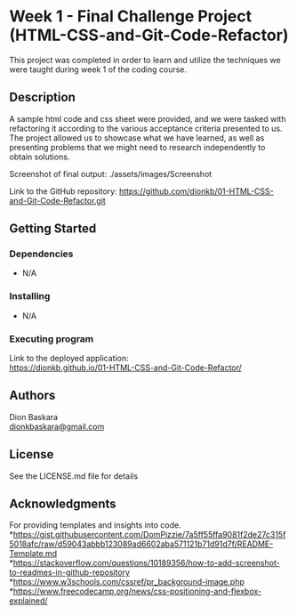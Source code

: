 # Week 1 - Final Challenge Project (HTML-CSS-and-Git-Code-Refactor)

This project was completed in order to learn and utilize the techniques we were taught during week 1 of the coding course.

## Description

A sample html code and css sheet were provided, and we were tasked with refactoring it according to the various acceptance criteria presented to us. 
The project allowed us to showcase what we have learned, as well as presenting problems that we might need to research independently to obtain solutions. 

Screenshot of final output: ./assets/images/Screenshot

Link to the GitHub repository: https://github.com/dionkb/01-HTML-CSS-and-Git-Code-Refactor.git

## Getting Started

### Dependencies

* N/A

### Installing

* N/A

### Executing program

Link to the deployed application:  
https://dionkb.github.io/01-HTML-CSS-and-Git-Code-Refactor/

## Authors

Dion Baskara  
dionkbaskara@gmail.com

## License

See the LICENSE.md file for details

## Acknowledgments

For providing templates and insights into code.
*https://gist.githubusercontent.com/DomPizzie/7a5ff55ffa9081f2de27c315f5018afc/raw/d59043abbb123089ad6602aba571121b71d91d7f/README-Template.md  
*https://stackoverflow.com/questions/10189356/how-to-add-screenshot-to-readmes-in-github-repository    
*https://www.w3schools.com/cssref/pr_background-image.php    
*https://www.freecodecamp.org/news/css-positioning-and-flexbox-explained/  
